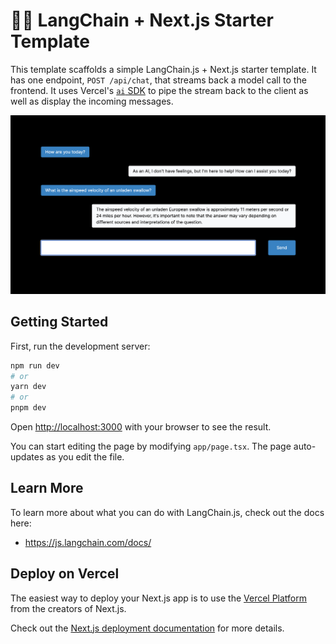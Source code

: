 # 🦜️🔗 LangChain + Next.js Starter Template

This template scaffolds a simple LangChain.js + Next.js starter template. It has one endpoint, `POST /api/chat`, that streams back a model call to
the frontend. It uses Vercel's [`ai` SDK](https://github.com/vercel-labs/ai) to pipe the stream back to the client as well as display the incoming messages.

![Screenshot of the interface](/public/images/example.png)

## Getting Started

First, run the development server:

```bash
npm run dev
# or
yarn dev
# or
pnpm dev
```

Open [http://localhost:3000](http://localhost:3000) with your browser to see the result.

You can start editing the page by modifying `app/page.tsx`. The page auto-updates as you edit the file.

## Learn More

To learn more about what you can do with LangChain.js, check out the docs here:

- https://js.langchain.com/docs/

## Deploy on Vercel

The easiest way to deploy your Next.js app is to use the [Vercel Platform](https://vercel.com/new?utm_medium=default-template&filter=next.js&utm_source=create-next-app&utm_campaign=create-next-app-readme) from the creators of Next.js.

Check out the [Next.js deployment documentation](https://nextjs.org/docs/deployment) for more details.
